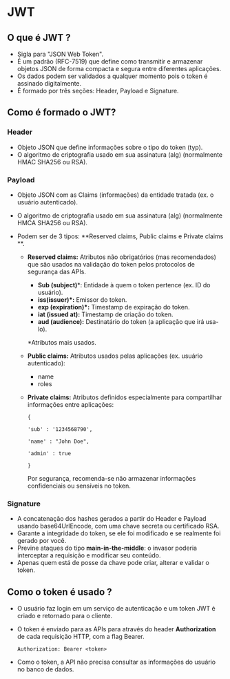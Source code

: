 # JWT

## O que é JWT  ?

- Sigla para "JSON Web Token".
- É um padrão (RFC-7519) que define como transmitir e armazenar objetos JSON de forma compacta e segura entre diferentes aplicações.
- Os dados podem ser validados a qualquer momento pois o token é assinado digitalmente.
- É formado por três seções: Header, Payload e Signature.

## Como é formado o JWT?

### Header

- Objeto JSON que define informações sobre o tipo do token (typ).
- O algoritmo de criptografia usado em sua assinatura (alg) (normalmente HMAC SHA256 ou RSA).

### Payload

- Objeto JSON com as Claims (informações) da entidade tratada (ex. o usuário autenticado).

- O algoritmo de criptografia usado em sua assinatura (alg) (normalmente HMCA SHA256 ou RSA).

- Podem ser de 3 tipos: **Reserved claims, Public claims e Private claims **.

  - **Reserved claims:** Atributos não obrigatórios (mas recomendados) que são usados na validação do token pelos protocolos de segurança das APIs.

    - **Sub (subject)***: Entidade à quem o token pertence (ex. ID do usuário).
    - **iss(issuer)*:** Emissor do token.
    - **exp (expiration)*:** Timestamp de expiração do token.
    - **iat (issued at):** Timestamp de criação do token.
    - **aud (audience):** Destinatário do token (a aplicação que irá usa-lo).

    *Atributos mais usados.

  - **Public claims:** Atributos usados pelas aplicações (ex. usuário autenticado):

    - name
    - roles

  - **Private claims:** Atributos definidos especialmente para compartilhar informações entre aplicações:

    `{`

    `'sub' : '1234568790',`

    `'name' : "John Doe",`

    `'admin' : true`

    `}`

    Por segurança, recomenda-se não armazenar informações confidenciais ou sensíveis no token.

### Signature

- A concatenação dos hashes gerados a partir do Header e Payload usando base64UrlEncode, com uma chave secreta ou certificado RSA.
- Garante a integridade do token, se ele foi modificado e se realmente foi gerado por você.
- Previne ataques do tipo **main-in-the-middle**: o invasor poderia interceptar a requisição e modificar seu conteúdo.
- Apenas quem está de posse da chave pode criar, alterar e validar o token.

## Como o token é usado ?

- O usuário faz login em um serviço de autenticação e um token JWT é criado e retornado para o cliente.

- O token é enviado para as APIs para através do header **Authorization** de cada requisição HTTP, com a flag Bearer.

  `Authorization: Bearer <token>`

- Como o token, a API não precisa consultar as informações do usuário no banco de dados.





​    

